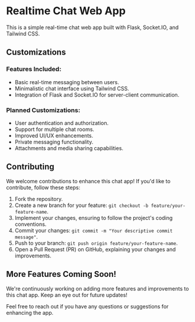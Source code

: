# Realtime Chat Web App

This is a simple real-time chat web app built with Flask, Socket.IO, and Tailwind CSS.

## Customizations

### Features Included:
- Basic real-time messaging between users.
- Minimalistic chat interface using Tailwind CSS.
- Integration of Flask and Socket.IO for server-client communication.

### Planned Customizations:
- User authentication and authorization.
- Support for multiple chat rooms.
- Improved UI/UX enhancements.
- Private messaging functionality.
- Attachments and media sharing capabilities.

## Contributing

We welcome contributions to enhance this chat app! If you'd like to contribute, follow these steps:

1. Fork the repository.
2. Create a new branch for your feature: `git checkout -b feature/your-feature-name`.
3. Implement your changes, ensuring to follow the project's coding conventions.
4. Commit your changes: `git commit -m "Your descriptive commit message"`.
5. Push to your branch: `git push origin feature/your-feature-name`.
6. Open a Pull Request (PR) on GitHub, explaining your changes and improvements.

## More Features Coming Soon!

We're continuously working on adding more features and improvements to this chat app. Keep an eye out for future updates!

Feel free to reach out if you have any questions or suggestions for enhancing the app.

